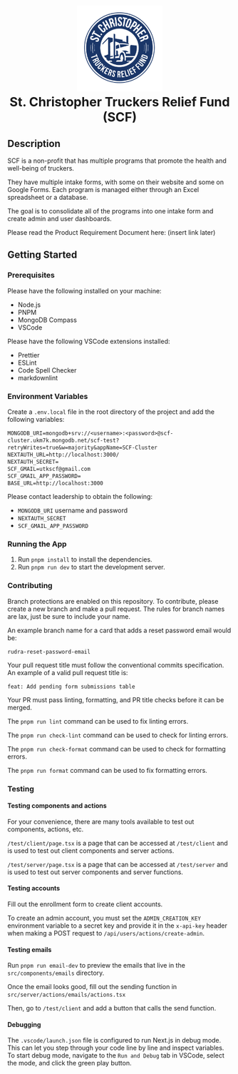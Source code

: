 <h1 align="center">
  <br>
    <img src="public/icon-192.png" alt="SCF Logo width="25%">  
  <br>
    St. Christopher Truckers Relief Fund (SCF)
</h1>

## Description

SCF is a non-profit that has multiple programs that promote the health and well-being of truckers.

They have multiple intake forms, with some on their website and some on Google Forms. Each program is managed either through an Excel spreadsheet or a database.

The goal is to consolidate all of the programs into one intake form and create admin and user dashboards.

Please read the Product Requirement Document here: (insert link later)

## Getting Started

### Prerequisites

Please have the following installed on your machine:

- Node.js
- PNPM
- MongoDB Compass
- VSCode

Please have the following VSCode extensions installed:

- Prettier
- ESLint
- Code Spell Checker
- markdownlint

### Environment Variables

Create a `.env.local` file in the root directory of the project and add the following variables:

```text
MONGODB_URI=mongodb+srv://<username>:<password>@scf-cluster.ukm7k.mongodb.net/scf-test?retryWrites=true&w=majority&appName=SCF-Cluster
NEXTAUTH_URL=http://localhost:3000/
NEXTAUTH_SECRET=
SCF_GMAIL=utkscf@gmail.com
SCF_GMAIL_APP_PASSWORD=
BASE_URL=http://localhost:3000
```

Please contact leadership to obtain the following:

- `MONGODB_URI` username and password
- `NEXTAUTH_SECRET`
- `SCF_GMAIL_APP_PASSWORD`

### Running the App

1. Run `pnpm install` to install the dependencies.
2. Run `pnpm run dev` to start the development server.

### Contributing

Branch protections are enabled on this repository.
To contribute, please create a new branch and make a pull request.
The rules for branch names are lax, just be sure to include your name.

An example branch name for a card that adds a reset password email would be:

```text
rudra-reset-password-email
```

Your pull request title must follow the conventional commits specification. An example of a valid pull request title is:

```text
feat: Add pending form submissions table
```

Your PR must pass linting, formatting, and PR title checks before it can be merged.

The `pnpm run lint` command can be used to fix linting errors.

The `pnpm run check-lint` command can be used to check for linting errors.

The `pnpm run check-format` command can be used to check for formatting errors.

The `pnpm run format` command can be used to fix formatting errors.

### Testing

#### Testing components and actions

For your convenience, there are many tools available to test out components, actions, etc.

`/test/client/page.tsx` is a page that can be accessed at `/test/client` and is used to test out client components and server actions.

`/test/server/page.tsx` is a page that can be accessed at `/test/server` and is used to test out server components and server functions.

#### Testing accounts

Fill out the enrollment form to create client accounts.

To create an admin account, you must set the `ADMIN_CREATION_KEY` environment variable to a secret key and provide it in the `x-api-key` header when making a POST request to `/api/users/actions/create-admin`.

#### Testing emails

Run `pnpm run email-dev` to preview the emails that live in the `src/components/emails` directory.

Once the email looks good, fill out the sending function in `src/server/actions/emails/actions.tsx`

Then, go to `/test/client` and add a button that calls the send function.

#### Debugging

The `.vscode/launch.json` file is configured to run Next.js in debug mode. This can let you step through your code line by line and inspect variables.
To start debug mode, navigate to the `Run and Debug` tab in VSCode, select the mode, and click the green play button.
